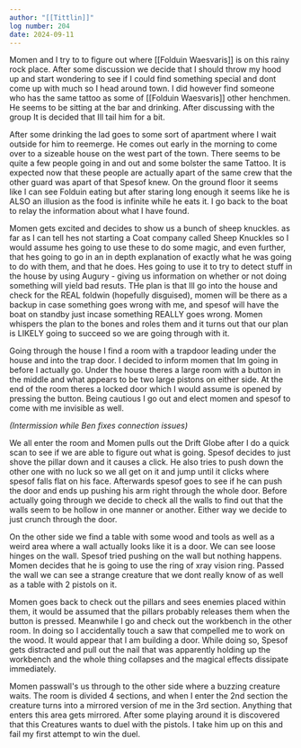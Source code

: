 ```yaml
---
author: "[[Tittlin]]"
log number: 204
date: 2024-09-11
---
```

Momen and I try to to figure out where [[Folduin Waesvaris]] is on this rainy rock place. After some discussion we decide that I should throw my hood up and start wondering to see if I could find something special and dont come up with much so I head around town. I did however find someone who has the same tattoo as some of [[Folduin Waesvaris]] other henchmen. He seems to be sitting at the bar and drinking. After discussing with the group It is decided that Ill tail him for a bit.

After some drinking the lad goes to some sort of apartment where I wait outside for him to reemerge. He comes out early in the morning to come over to a sizeable house on the west part of the town. There seems to be quite a few people going in and out and some bolster the same Tattoo. It is expected now that these people are actually apart of the same crew that the other guard was apart of that Spesof knew. On the ground floor it seems like I can see Folduin eating but after staring long enough it seems like he is ALSO an illusion as the food is infinite while he eats it. I go back to the boat to relay the information about what I have found.

Momen gets excited and decides to show us a bunch of sheep knuckles. as far as I can tell hes not starting a Coat company called Sheep Knuckles so I would assume hes going to use these to do some magic, and even further, that hes going to go in an in depth explanation of exactly what he was going to do with them, and that he does. Hes going to use it to try to detect stuff in the house by using Augury - giving us information on whether or not doing something will yield bad resuts. THe plan is that Ill go into the house and check for the REAL foldwin (hopefully disguised), momen will be there as a backup in case something goes wrong with me, and spesof will have the boat on standby just incase something REALLY goes wrong. Momen whispers the plan to the bones and roles them and it turns out that our plan is LIKELY going to succeed so we are going through with it. 

Going through the house I find a room with a trapdoor leading under the house and into the trap door. I decided to inform momen that Im going in before I actually go. Under the house theres a large room with a button in the middle and what appears to be two large pistons on either side. At the end of the room theres a locked door which I would assume is opened by pressing the button. Being cautious I go out and elect momen and spesof to come with me invisible as well.

*(Intermission while Ben fixes connection issues)*

We all enter the room and Momen pulls out the Drift Globe after I do a quick scan to see if we are able to figure out what is going. Spesof decides to just shove the pillar down and it causes a click. He also tries to push down the other one with no luck so we all get on it and jump until it clicks where spesof falls flat on his face. Afterwards spesof goes to see if he can push the door and ends up pushing his arm right through the whole door. Before actually going through we decide to check all the walls to find out that the walls seem to be hollow in one manner or another. Either way we decide to just crunch through the door.

On the other side we find a table with some wood and tools as well as a weird area where a wall actually looks like it is a door. We can see loose hinges on the wall. Spesof tried pushing on the wall but nothing happens. Momen decides that he is going to use the ring of xray vision ring.  Passed the wall we can see a strange creature that we dont really know of as well as a table with 2 pistols on it.

Momen goes back to check out the pillars and sees enemies placed within them, it would be assumed that the pillars probably releases them when the button is pressed. Meanwhile I go and check out the workbench in the other room. In doing so I accidentally touch a saw that compelled me to work on the wood. It would appear that I am building a door. While doing so, Spesof gets distracted and pull out the nail that was apparently holding up the workbench and the whole thing collapses and the magical effects dissipate immediately. 

Momen passwall's us through to the other side where a buzzing creature waits. The room is divided 4 sections, and when I enter the 2nd section the creature turns into a mirrored version of me in the 3rd section. Anything that enters this area gets mirrored. After some playing around it is discovered that this Creatures wants to duel with the pistols. I take him up on this and fail my first attempt to win the duel. 